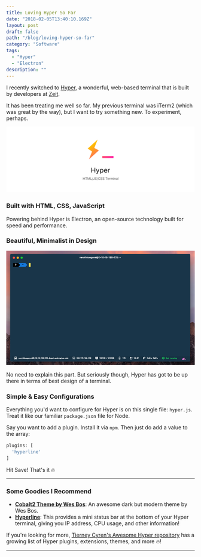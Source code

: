 ```yaml
---
title: Loving Hyper So Far
date: "2018-02-05T13:40:10.169Z"
layout: post
draft: false
path: "/blog/loving-hyper-so-far"
category: "Software"
tags:
  - "Hyper"
  - "Electron"
description: ""
---
```


I recently switched to [Hyper](https://hyper.is/), a wonderful, web-based terminal that is built by developers at [Zeit](http://zeit.co).

It has been treating me well so far. My previous terminal was iTerm2 (which was great by the way), but I want to try something new. To experiment, perhaps.

![Hyper](hyper-banner.png)

### Built with HTML, CSS, JavaScript

Powering behind Hyper is Electron, an open-source technology built for speed and performance.

### Beautiful, Minimalist in Design

![Screenshot of Hyper](hyper-screen.png)

No need to explain this part. But seriously though, Hyper has got to be up there in terms of best design of a terminal.

### Simple & Easy Configurations

Everything you'd want to configure for Hyper is on this single file: `hyper.js`. Treat it like our familiar `package.json` file for Node.

Say you want to add a plugin. Install it via `npm`. Then just do add a value to the array:

```javascript
plugins: [
  'hyperline'
]
```

Hit Save! That's it 🔥

---

### Some Goodies I Recommend

- **[Cobalt2 Theme by Wes Bos](https://github.com/wesbos/hyperterm-cobalt2-theme)**: An awesome dark but modern theme by Wes Bos.
- **[Hyperline](https://github.com/Hyperline/hyperline)**: This provides a mini status bar at the bottom of your Hyper terminal, giving you IP address, CPU usage, and other information!


If you're looking for more, [Tierney Cyren's Awesome Hyper repository](https://github.com/bnb/awesome-hyper) has a growing list of Hyper plugins, extensions, themes, and more 🔥!

---